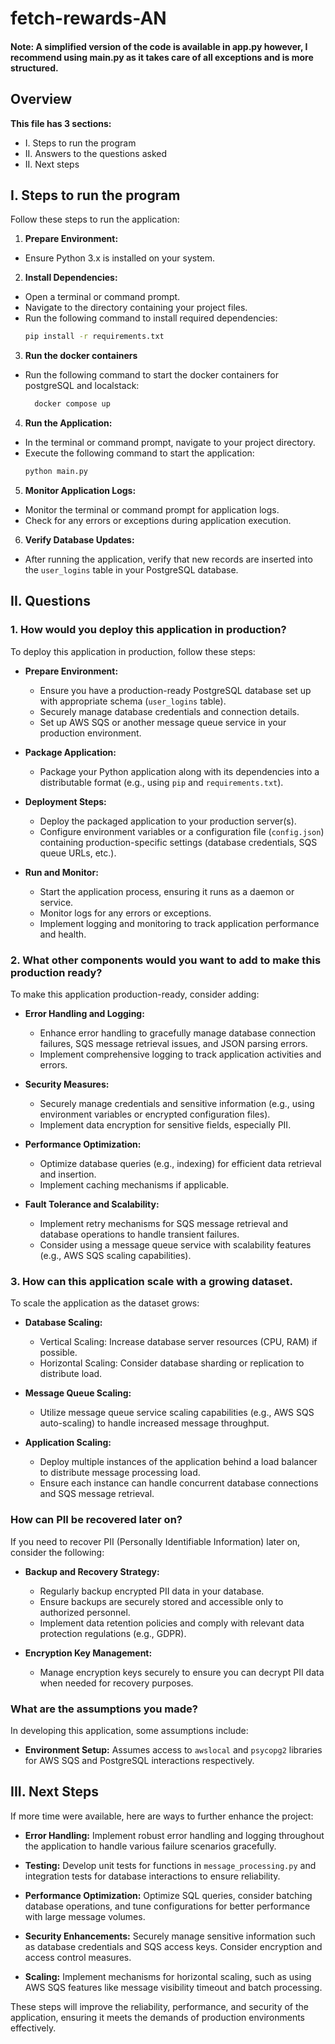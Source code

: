 # fetch-rewards-AN

#### Note: A simplified version of the code is available in app.py however, I recommend using main.py as it takes care of all exceptions and is more structured.

## Overview
**This file has 3 sections:**
- I. Steps to run the program
- II. Answers to the questions asked
- II. Next steps

## I. Steps to run the program
Follow these steps to run the application:

1. **Prepare Environment:**
  - Ensure Python 3.x is installed on your system.

2. **Install Dependencies:**
  - Open a terminal or command prompt.
  - Navigate to the directory containing your project files.
  - Run the following command to install required dependencies:
    ```bash
    pip install -r requirements.txt
    ```
3. **Run the docker containers**
- Run the following command to start the docker containers for postgreSQL and localstack:
  ```bash
    docker compose up
    ```

4. **Run the Application:**
  - In the terminal or command prompt, navigate to your project directory.
  - Execute the following command to start the application:
    ```bash
    python main.py
    ```

5. **Monitor Application Logs:**
  - Monitor the terminal or command prompt for application logs.
  - Check for any errors or exceptions during application execution.

6. **Verify Database Updates:**
  - After running the application, verify that new records are inserted into the `user_logins` table in your PostgreSQL database.

## II. Questions

### 1. How would you deploy this application in production?

To deploy this application in production, follow these steps:

- **Prepare Environment:**
    - Ensure you have a production-ready PostgreSQL database set up with appropriate schema (`user_logins` table).
    - Securely manage database credentials and connection details.
    - Set up AWS SQS or another message queue service in your production environment.

- **Package Application:**
    - Package your Python application along with its dependencies into a distributable format (e.g., using `pip` and `requirements.txt`).

- **Deployment Steps:**
    - Deploy the packaged application to your production server(s).
    - Configure environment variables or a configuration file (`config.json`) containing production-specific settings (database credentials, SQS queue URLs, etc.).

- **Run and Monitor:**
    - Start the application process, ensuring it runs as a daemon or service.
    - Monitor logs for any errors or exceptions.
    - Implement logging and monitoring to track application performance and health.

### 2. What other components would you want to add to make this production ready?

To make this application production-ready, consider adding:

- **Error Handling and Logging:**
    - Enhance error handling to gracefully manage database connection failures, SQS message retrieval issues, and JSON parsing errors.
    - Implement comprehensive logging to track application activities and errors.

- **Security Measures:**
    - Securely manage credentials and sensitive information (e.g., using environment variables or encrypted configuration files).
    - Implement data encryption for sensitive fields, especially PII.

- **Performance Optimization:**
    - Optimize database queries (e.g., indexing) for efficient data retrieval and insertion.
    - Implement caching mechanisms if applicable.

- **Fault Tolerance and Scalability:**
    - Implement retry mechanisms for SQS message retrieval and database operations to handle transient failures.
    - Consider using a message queue service with scalability features (e.g., AWS SQS scaling capabilities).

### 3. How can this application scale with a growing dataset.

To scale the application as the dataset grows:

- **Database Scaling:**
    - Vertical Scaling: Increase database server resources (CPU, RAM) if possible.
    - Horizontal Scaling: Consider database sharding or replication to distribute load.

- **Message Queue Scaling:**
    - Utilize message queue service scaling capabilities (e.g., AWS SQS auto-scaling) to handle increased message throughput.

- **Application Scaling:**
    - Deploy multiple instances of the application behind a load balancer to distribute message processing load.
    - Ensure each instance can handle concurrent database connections and SQS message retrieval.

### How can PII be recovered later on?

If you need to recover PII (Personally Identifiable Information) later on, consider the following:

- **Backup and Recovery Strategy:**
    - Regularly backup encrypted PII data in your database.
    - Ensure backups are securely stored and accessible only to authorized personnel.
    - Implement data retention policies and comply with relevant data protection regulations (e.g., GDPR).

- **Encryption Key Management:**
    - Manage encryption keys securely to ensure you can decrypt PII data when needed for recovery purposes.

### What are the assumptions you made?

In developing this application, some assumptions include:

- **Environment Setup:** Assumes access to `awslocal` and `psycopg2` libraries for AWS SQS and PostgreSQL interactions respectively.

## III. Next Steps

If more time were available, here are ways to further enhance the project:

- **Error Handling:** Implement robust error handling and logging throughout the application to handle various failure scenarios gracefully.
  
- **Testing:** Develop unit tests for functions in `message_processing.py` and integration tests for database interactions to ensure reliability.
  
- **Performance Optimization:** Optimize SQL queries, consider batching database operations, and tune configurations for better performance with large message volumes.
  
- **Security Enhancements:** Securely manage sensitive information such as database credentials and SQS access keys. Consider encryption and access control measures.
  
- **Scaling:** Implement mechanisms for horizontal scaling, such as using AWS SQS features like message visibility timeout and batch processing.

These steps will improve the reliability, performance, and security of the application, ensuring it meets the demands of production environments effectively.